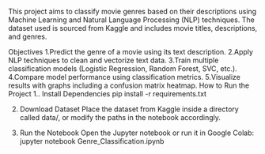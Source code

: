 This project aims to classify movie genres based on their descriptions using Machine Learning and Natural Language Processing (NLP) techniques. The dataset used is sourced from Kaggle and includes movie titles, descriptions, and genres.

Objectives
1.Predict the genre of a movie using its text description.
2.Apply NLP techniques to clean and vectorize text data.
3.Train multiple classification models (Logistic Regression, Random Forest, SVC, etc.).
4.Compare model performance using classification metrics.
5.Visualize results with graphs including a confusion matrix heatmap.
How to Run the Project
1.. Install Dependencies
pip install -r requirements.txt

2. Download Dataset
Place the dataset from Kaggle inside a directory called data/, or modify the paths in the notebook accordingly.

3. Run the Notebook
Open the Jupyter notebook or run it in Google Colab:
jupyter notebook Genre_Classification.ipynb
